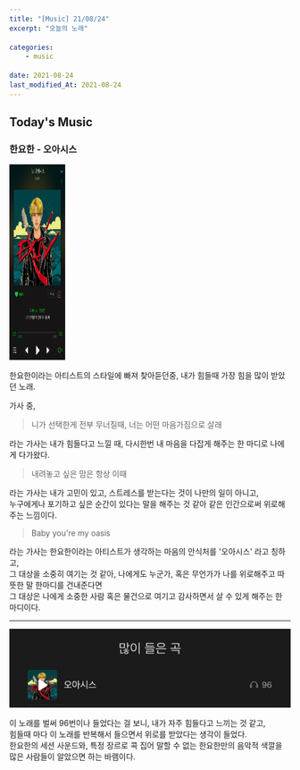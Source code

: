 ```yaml
---
title: "[Music] 21/08/24"
excerpt: "오늘의 노래"

categories:
    - music

date: 2021-08-24
last_modified_At: 2021-08-24
---
```


## Today's Music

### 한요한 - 오아시스


<img src="/assets/images/21-08-24/210824_1.jpg" width = 100px, height = 350px>

한요한이라는 아티스트의 스타일에 빠져 찾아듣던중, 내가 힘들때 가장 힘을 많이 받았던 노래.

가사 중, 
> 니가 선택한게 전부 무너질때, 너는 어떤 마음가짐으로 살래

라는 가사는 내가 힘들다고 느낄 때, 다시한번 내 마음을 다잡게 해주는 한 마디로 나에게 다가왔다.

> 내려놓고 싶은 맘은 항상 이때

라는 가사는 내가 고민이 있고, 스트레스를 받는다는 것이 나만의 일이 아니고,<br>
누구에게나 포기하고 싶은 순간이 있다는 말을 해주는 것 같아 같은 인간으로써 위로해주는 느낌이다.

> Baby you're my oasis

라는 가사는 한요한이라는 아티스트가 생각하는 마음의 안식처를 '오아시스' 라고 칭하고,<br>
그 대상을 소중히 여기는 것 같아, 나에게도 누군가, 혹은 무언가가 나를 위로해주고 따뜻한 말 한마디를 건내준다면<br>
그 대상은 나에게 소중한 사람 혹은 물건으로 여기고 감사하면서 살 수 있게 해주는 한 마디이다.<br>

---

![image](/assets/images/21-08-24/210824_2.jpg)

이 노래를 벌써 96번이나 들었다는 걸 보니, 내가 자주 힘들다고 느끼는 것 같고,<br>
힘들때 마다 이 노래를 반복해서 들으면서 위로를 받았다는 생각이 들었다.<br>
한요한의 세션 사운드와, 특정 장르로 콕 집어 말할 수 없는 한요한만의 음악적 색깔을<br>
많은 사람들이 알았으면 하는 바램이다.<br>
